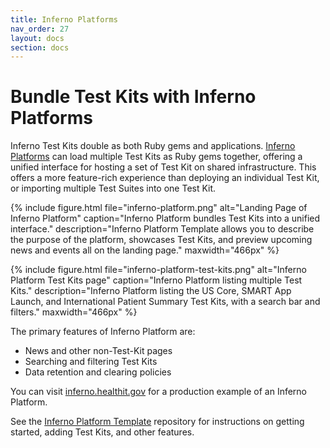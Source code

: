 ```yaml
---
title: Inferno Platforms
nav_order: 27
layout: docs
section: docs
---
```


# Bundle Test Kits with Inferno Platforms

Inferno Test Kits double as both Ruby gems and applications.
[Inferno Platforms](https://github.com/inferno-framework/inferno-platform-template/)
can load multiple Test Kits as Ruby gems together, offering a unified interface
for hosting a set of Test Kit on shared infrastructure. This offers a more feature-rich
experience than deploying an individual Test Kit, or importing multiple Test Suites
into one Test Kit.

{% include figure.html 
    file="inferno-platform.png"
    alt="Landing Page of Inferno Platform"
    caption="Inferno Platform bundles Test Kits into a unified interface."
    description="Inferno Platform Template allows you to describe the purpose of the platform, showcases Test Kits, and preview upcoming news and events all on the landing page."
    maxwidth="466px"
%}

{% include figure.html 
    file="inferno-platform-test-kits.png"
    alt="Inferno Platform Test Kits page"
    caption="Inferno Platform listing multiple Test Kits."
    description="Inferno Platform listing the US Core, SMART App Launch, and International Patient Summary Test Kits, with a search bar and filters."
    maxwidth="466px"
%}

The primary features of Inferno Platform are:
 - News and other non-Test-Kit pages
 - Searching and filtering Test Kits
 - Data retention and clearing policies

You can visit [inferno.healthit.gov](https://inferno.healthit.gov) for a production example of an Inferno Platform.

See the [Inferno Platform Template](https://github.com/inferno-framework/inferno-platform-template/) repository
for instructions on getting started, adding Test Kits, and other features.

